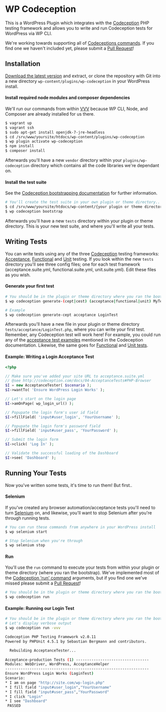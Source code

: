 # WP Codeception
This is a WordPress Plugin which integrates with the [Codeception](http://codeception.com/) PHP testing framework and allows you to write and run Codeception tests for WordPress via WP CLI.

We're working towards supporting all of [Codeceptions commands](http://codeception.com/docs/reference/Commands). If you find one we haven't included yet, please submit a [Pull Request](https://github.com/10up/wp-codeception/pulls)!

## Installation
[Download the latest version](https://github.com/10up/wp-codeception/archive/master.zip) and extract, or clone the repository with Git into a new directory `wp-content/plugins/wp-codeception` in your WordPress install.

#### Install required node modules and composer dependencies

We'll run our commands from within [VVV](https://github.com/Varying-Vagrant-Vagrants/VVV) because WP CLI, Node, and Composer are already installed for us there. 
 
```Bash
$ vagrant up
$ vagrant ssh
$ sudo apt-get install openjdk-7-jre-headless
$ cd /srv/www/yoursite/htdocs/wp-content/plugins/wp-codeception
$ wp plugin activate wp-codeception
$ npm install
$ composer install
```

Afterwards you'll have a new `vendor` directory within your `plugins/wp-codeception` directory which contains all the code libraries we're dependant on.

#### Install the test suite

See the [Codeception bootstrapping documentation](http://codeception.com/docs/reference/Commands#Bootstrap) for further information. 

```Bash
# You'll create the test suite in your own plugin or theme directory..
$ cd /srv/www/yoursite/htdocs/wp-content/{your plugin or theme directory}
$ wp codeception bootstrap
```

Afterwards you'll have a new `tests` directory within your plugin or theme directory. This is your new test suite, and where you'll write all your tests. 

## Writing Tests
You can write tests using any of the three [Codeception](http://codeception.com/) testing frameworks: [Acceptance](http://codeception.com/docs/04-AcceptanceTests), [Functional](http://codeception.com/docs/05-FunctionalTests) and [Unit](http://codeception.com/docs/06-UnitTests) testing. If you look within the new `tests` directory you'll see three config files; one for each test framework (acceptance.suite.yml, functional.suite.yml, unit.suite.yml). Edit these files as you wish.

#### Generate your first test
```Bash
# You should be in the plugin or theme directory where you ran the bootstrap
$ wp codeception generate-(cept|cest) (acceptance|functional|unit) MyTestName

# Example
$ wp codeception generate-cept acceptance LoginTest
```

Afterwards you'll have a new file in your plugin or theme directory `tests/acceptance/LoginTest.php`, where you can write your first test. Remember, any Codeception test will work here! For example, you could run any of the [acceptance test examples](http://codeception.com/docs/04-AcceptanceTests) mentioned in the Codeception documentation. Likewise, the same goes for [Functional](http://codeception.com/docs/05-FunctionalTests) and [Unit tests](http://codeception.com/docs/06-UnitTests).

#### Example: Writing a Login Acceptance Test
```PHP
<?php

// Make sure you've added your site URL to acceptance.suite.yml
// @see http://codeception.com/docs/04-AcceptanceTests#PHP-Browser
$I = new AcceptanceTester( $scenario );
$I->wantTo( 'Ensure WordPress Login Works' );

// Let's start on the login page
$I->amOnPage( wp_login_url() );

// Popupate the login form's user id field
$I->fillField( 'input#user_login', 'YourUsername' );

// Popupate the login form's password field
$I->fillField( 'input#user_pass', 'YourPassword' );

// Submit the login form
$I->click( 'Log In' );

// Validate the successful loading of the Dashboard
$I->see( 'Dashboard' );
```

## Running Your Tests
Now you've written some tests, it's time to run them! But first..

#### Selenium
If you've created any browser automation/acceptance tests you'll need to turn [Selenium](http://www.seleniumhq.org/) on, and likewise, you'll want to stop Selenium after you're through running tests.

```Bash
# You can run these commands from anywhere in your WordPress install
$ wp selenium start

# Stop Selenium when you're through
$ wp selenium stop
```

#### Run
You'll use the `run` command to execute your tests from within your plugin or theme directory (where you ran the bootstrap). We've implemented most of the [Codeception 'run' command](http://codeception.com/docs/reference/Commands#Run) arguments, but if you find one we've missed please submit a [Pull Request](https://github.com/10up/wp-codeception/pulls)! 
 
```Bash
# You should be in the plugin or theme directory where you ran the bootstrap
$ wp codeception run
```

#### Example: Running our Login Test
```Bash
# You should be in the plugin or theme directory where you ran the bootstrap
# Let's display verbose output
$ wp codeception run -vvv

Codeception PHP Testing Framework v2.0.11
Powered by PHPUnit 4.5.1 by Sebastian Bergmann and contributors.

  Rebuilding AcceptanceTester...
  
Acceptance-production Tests (1) ---------------------------------
Modules: WebDriver, WordPress, AcceptanceHelper
-----------------------------------------------------------------
Ensure WordPress Login Works (LoginTest)
Scenario:
* I am on page "http://site.com/wp-login.php"
* I fill field "input#user_login","YourUsername"
* I fill field "input#user_pass","YourPassword"
* I click "Login"
* I see "Dashboard"
 PASSED
```